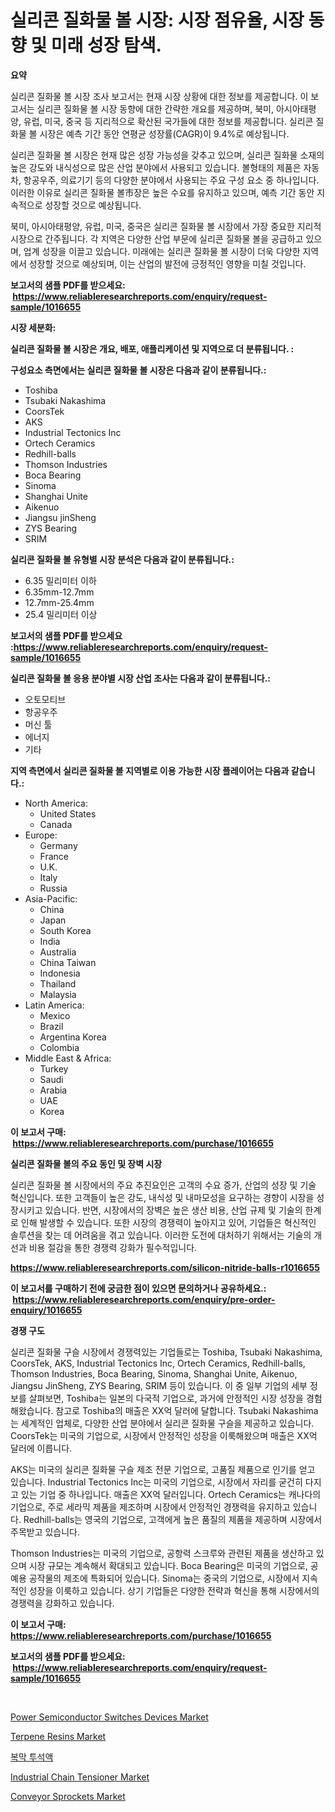 <p><h1>실리콘 질화물 볼 시장: 시장 점유율, 시장 동향 및 미래 성장 탐색.</h1></p><p><strong>요약</strong></p>
<p><p>실리콘 질화물 볼 시장 조사 보고서는 현재 시장 상황에 대한 정보를 제공합니다. 이 보고서는 실리콘 질화물 볼 시장 동향에 대한 간략한 개요를 제공하며, 북미, 아시아태평양, 유럽, 미국, 중국 등 지리적으로 확산된 국가들에 대한 정보를 제공합니다. 실리콘 질화물 볼 시장은 예측 기간 동안 연평균 성장률(CAGR)이 9.4%로 예상됩니다.</p><p>실리콘 질화물 볼 시장은 현재 많은 성장 가능성을 갖추고 있으며, 실리콘 질화물 소재의 높은 강도와 내식성으로 많은 산업 분야에서 사용되고 있습니다. 볼형태의 제품은 자동차, 항공우주, 의료기기 등의 다양한 분야에서 사용되는 주요 구성 요소 중 하나입니다. 이러한 이유로 실리콘 질화물 볼市장은 높은 수요를 유지하고 있으며, 예측 기간 동안 지속적으로 성장할 것으로 예상됩니다.</p><p>북미, 아시아태평양, 유럽, 미국, 중국은 실리콘 질화물 볼 시장에서 가장 중요한 지리적 시장으로 간주됩니다. 각 지역은 다양한 산업 부문에 실리콘 질화물 볼을 공급하고 있으며, 업계 성장을 이끌고 있습니다. 미래에는 실리콘 질화물 볼 시장이 더욱 다양한 지역에서 성장할 것으로 예상되며, 이는 산업의 발전에 긍정적인 영향을 미칠 것입니다.</p></p>
<p><strong>보고서의 샘플 PDF를 받으세요: &nbsp;<a href="https://www.reliableresearchreports.com/enquiry/request-sample/1016655">https://www.reliableresearchreports.com/enquiry/request-sample/1016655</a></strong></p>
<p><strong>시장 세분화:</strong></p>
<p><strong> 실리콘 질화물 볼 시장은 개요, 배포, 애플리케이션 및 지역으로 더 분류됩니다. :</strong></p>
<p><strong>구성요소 측면에서는 실리콘 질화물 볼 시장은 다음과 같이 분류됩니다.:</strong></p>
<p><ul><li>Toshiba</li><li>Tsubaki Nakashima</li><li>CoorsTek</li><li>AKS</li><li>Industrial Tectonics Inc</li><li>Ortech Ceramics</li><li>Redhill-balls</li><li>Thomson Industries</li><li>Boca Bearing</li><li>Sinoma</li><li>Shanghai Unite</li><li>Aikenuo</li><li>Jiangsu jinSheng</li><li>ZYS Bearing</li><li>SRIM</li></ul></p>
<p><strong> 실리콘 질화물 볼 유형별 시장 분석은 다음과 같이 분류됩니다.:</strong></p>
<p><ul><li>6.35 밀리미터 이하</li><li>6.35mm-12.7mm</li><li>12.7mm-25.4mm</li><li>25.4 밀리미터 이상</li></ul></p>
<p><strong>보고서의 샘플 PDF를 받으세요 :<a href="https://www.reliableresearchreports.com/enquiry/request-sample/1016655">https://www.reliableresearchreports.com/enquiry/request-sample/1016655</a></strong></p>
<p><strong> 실리콘 질화물 볼 응용 분야별 시장 산업 조사는 다음과 같이 분류됩니다.:</strong></p>
<p><ul><li>오토모티브</li><li>항공우주</li><li>머신 툴</li><li>에너지</li><li>기타</li></ul></p>
<p><strong>지역 측면에서 실리콘 질화물 볼 지역별로 이용 가능한 시장 플레이어는 다음과 같습니다.:</strong></p>
<p><ul>
    <li>
        North America:
        <ul>
            <li>United States</li>
            <li>Canada</li>
        </ul>
    </li>
    <li>
        Europe:
        <ul>
            <li>Germany</li>
            <li>France</li>
            <li>U.K.</li>
            <li>Italy</li>
            <li>Russia</li>
        </ul>
    </li>
    <li>
        Asia-Pacific:
        <ul>
            <li>China</li>
            <li>Japan</li>
            <li>South Korea</li>
            <li>India</li>
            <li>Australia</li>
            <li>China Taiwan</li>
            <li>Indonesia</li>
            <li>Thailand</li>
            <li>Malaysia</li>
        </ul>
    </li>
    <li>
        Latin America:
        <ul>
            <li>Mexico</li>
            <li>Brazil</li>
            <li>Argentina Korea</li>
            <li>Colombia</li>
        </ul>
    </li>
    <li>
        Middle East & Africa:
        <ul>
            <li>Turkey</li>
            <li>Saudi</li>
            <li>Arabia</li>
            <li>UAE</li>
            <li>Korea</li>
        </ul>
    </li>
    </ul></p>
<p><strong>이 보고서 구매: &nbsp;<a href="https://www.reliableresearchreports.com/purchase/1016655">https://www.reliableresearchreports.com/purchase/1016655</a></strong></p>
<p><strong>실리콘 질화물 볼의 주요 동인 및 장벽 시장</strong></p>
<p><p>실리콘 질화물 볼 시장에서의 주요 추진요인은 고객의 수요 증가, 산업의 성장 및 기술 혁신입니다. 또한 고객들이 높은 강도, 내식성 및 내마모성을 요구하는 경향이 시장을 성장시키고 있습니다. 반면, 시장에서의 장벽은 높은 생산 비용, 산업 규제 및 기술의 한계로 인해 발생할 수 있습니다. 또한 시장의 경쟁력이 높아지고 있어, 기업들은 혁신적인 솔루션을 찾는 데 어려움을 겪고 있습니다. 이러한 도전에 대처하기 위해서는 기술의 개선과 비용 절감을 통한 경쟁력 강화가 필수적입니다.</p></p>
<p><strong><a href="https://www.reliableresearchreports.com/silicon-nitride-balls-r1016655">https://www.reliableresearchreports.com/silicon-nitride-balls-r1016655</a></strong></p>
<p><strong>이 보고서를 구매하기 전에 궁금한 점이 있으면 문의하거나 공유하세요.: &nbsp;<a href="https://www.reliableresearchreports.com/enquiry/pre-order-enquiry/1016655">https://www.reliableresearchreports.com/enquiry/pre-order-enquiry/1016655</a></strong></p>
<p><strong>경쟁 구도</strong></p>
<p><p>실리콘 질화물 구슬 시장에서 경쟁력있는 기업들로는 Toshiba, Tsubaki Nakashima, CoorsTek, AKS, Industrial Tectonics Inc, Ortech Ceramics, Redhill-balls, Thomson Industries, Boca Bearing, Sinoma, Shanghai Unite, Aikenuo, Jiangsu JinSheng, ZYS Bearing, SRIM 등이 있습니다. 이 중 일부 기업의 세부 정보를 살펴보면, Toshiba는 일본의 다국적 기업으로, 과거에 안정적인 시장 성장을 경험해왔습니다. 참고로 Toshiba의 매출은 XX억 달러에 달합니다. Tsubaki Nakashima는 세계적인 업체로, 다양한 산업 분야에서 실리콘 질화물 구슬을 제공하고 있습니다. CoorsTek는 미국의 기업으로, 시장에서 안정적인 성장을 이룩해왔으며 매출은 XX억 달러에 이릅니다. </p><p>AKS는 미국의 실리콘 질화물 구슬 제조 전문 기업으로, 고품질 제품으로 인기를 얻고 있습니다. Industrial Tectonics Inc는 미국의 기업으로, 시장에서 자리를 굳건히 다지고 있는 기업 중 하나입니다. 매출은 XX억 달러입니다. Ortech Ceramics는 캐나다의 기업으로, 주로 세라믹 제품을 제조하며 시장에서 안정적인 경쟁력을 유지하고 있습니다. Redhill-balls는 영국의 기업으로, 고객에게 높은 품질의 제품을 제공하며 시장에서 주목받고 있습니다. </p><p>Thomson Industries는 미국의 기업으로, 공항력 스크루와 관련된 제품을 생산하고 있으며 시장 규모는 계속해서 확대되고 있습니다. Boca Bearing은 미국의 기업으로, 공예용 공작물의 제조에 특화되어 있습니다. Sinoma는 중국의 기업으로, 시장에서 지속적인 성장을 이룩하고 있습니다. 상기 기업들은 다양한 전략과 혁신을 통해 시장에서의 경쟁력을 강화하고 있습니다.</p></p>
<p><strong>이 보고서 구매: &nbsp; <a href="https://www.reliableresearchreports.com/purchase/1016655">https://www.reliableresearchreports.com/purchase/1016655</a></strong></p>
<p><strong>보고서의 샘플 PDF를 받으세요: &nbsp;<a href="https://www.reliableresearchreports.com/enquiry/request-sample/1016655">https://www.reliableresearchreports.com/enquiry/request-sample/1016655</a></strong><strong></strong></p>
<p>&nbsp;</p>
<p><p><a href="https://rainy-horn-d69.notion.site/Power-Semiconductor-Switches-Devices-Market-Report-Reveals-the-Latest-Trends-And-Growth-Opportunitie-785025f7d15846ab852fcf214868ab3a">Power Semiconductor Switches Devices Market</a></p><p><a href="https://www.linkedin.com/pulse/terpene-resins-market-research-report-provides-critical-insights-ftw2e?trackingId=FE1ATiXn7Lkn8X4z53Vw4A%3D%3D">Terpene Resins Market</a></p><p><a href="https://github.com/Hubertstyenger6685/Market-Research-Report-List-1/blob/main/241161225346.md">복막 투석액</a></p><p><a href="https://github.com/mabutironaldo/Market-Research-Report-List-4/blob/main/industrial-chain-tensioner-market.md">Industrial Chain Tensioner Market</a></p><p><a href="https://github.com/Paul14Anderson63/Market-Research-Report-List-3/blob/main/conveyor-sprockets-market.md">Conveyor Sprockets Market</a></p></p>